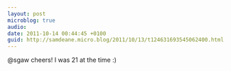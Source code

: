 ```yaml
---
layout: post
microblog: true
audio: 
date: 2011-10-14 00:44:45 +0100
guid: http://samdeane.micro.blog/2011/10/13/t124631693545062400.html
---
```

@sgaw cheers! I was 21 at the time :)
